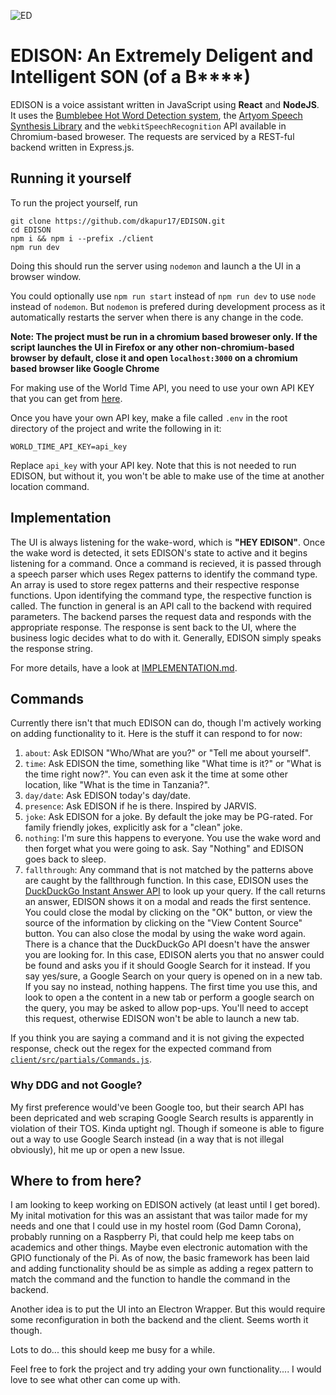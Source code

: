 ![ED](./design_assets/Logo.ico)
# EDISON: An Extremely Deligent and Intelligent SON (of a B****)

EDISON is a voice assistant written in JavaScript using **React** and **NodeJS**. It uses the [Bumblebee Hot Word Detection system](https://github.com/jaxcore/bumblebee-hotword), the [Artyom Speech Synthesis Library](https://sdkcarlos.github.io/sites/artyom.html) and the `webkitSpeechRecognition` API available in Chromium-based broweser. The requests are serviced by a REST-ful backend written in Express.js.

## Running it yourself

To run the project yourself, run
```
git clone https://github.com/dkapur17/EDISON.git
cd EDISON
npm i && npm i --prefix ./client
npm run dev
```

Doing this should run the server using `nodemon` and launch a the UI in a browser window.

You could optionally use `npm run start` instead of `npm run dev` to use `node` instead of `nodemon`. But `nodemon` is prefered during development process as it automatically restarts the server when there is any change in the code.

**Note: The project must be run in a chromium based broweser only. If the script launches the UI in Firefox or any other non-chromium-based browser by default, close it and open `localhost:3000` on a chromium based browser like Google Chrome**

For making use of the World Time API, you need to use your own API KEY that you can get from [here](http://worldtimeapi.org/).

Once you have your own API key, make a file called `.env` in the root directory of the project and write the following in it:
```
WORLD_TIME_API_KEY=api_key
```
Replace `api_key` with your API key. Note that this is not needed to run EDISON, but without it, you won't be able to make use of the time at another location command.

## Implementation

The UI is always listening for the wake-word, which is **"HEY EDISON"**. Once the wake word is detected, it sets EDISON's state to active and it begins listening for a command. Once a command is recieved, it is passed through a speech parser which uses Regex patterns to identify the command type. An array is used to store regex patterns and their respective response functions. Upon identifying the command type, the respective function is called. The function in general is an API call to the backend with required parameters. The backend parses the request data and responds with the appropriate response. The response is sent back to the UI, where the business logic decides what to do with it. Generally, EDISON simply speaks the response string.

For more details, have a look at [IMPLEMENTATION.md](./IMPLEMENTATION.md).

## Commands

Currently there isn't that much EDISON can do, though I'm actively working on adding functionality to it. Here is the stuff it can respond to for now:

1. `about`: Ask EDISON "Who/What are you?" or "Tell me about yourself".
2. `time`: Ask EDISON the time, something like "What time is it?" or "What is the time right now?". You can even ask it the time at some other location, like "What is the time in Tanzania?".
3. `day/date`: Ask EDISON today's day/date.
4. `presence`: Ask EDISON if he is there. Inspired by JARVIS.
5. `joke`: Ask EDISON for a joke. By default the joke may be PG-rated. For family friendly jokes, explicitly ask for a "clean" joke.
6. `nothing`: I'm sure this happens to everyone. You use the wake word and then forget what you were going to ask. Say "Nothing" and EDISON goes back to sleep.
7. `fallthrough`: Any command that is not matched by the patterns above are caught by the fallthrough function. In this case, EDISON uses the [DuckDuckGo Instant Answer API](https://github.com/jawerty/node-ddg) to look up your query. If the call returns an answer, EDISON shows it on a modal and reads the first sentence. You could close the modal by clicking on the "OK" button, or view the source of the information by clicking on the "View Content Source" button. You can also close the modal by using the wake word again. There is a chance that the DuckDuckGo API doesn't have the answer you are looking for. In this case, EDISON alerts you that no answer could be found and asks you if it should Google Search for it instead. If you say yes/sure, a Google Search on your query is opened on in a new tab. If you say no instead, nothing happens. The first time you use this, and look to open a the content in a new tab or perform a google search on the query, you may be asked to allow pop-ups. You'll need to accept this request, otherwise EDISON won't be able to launch a new tab.

If you think you are saying a command and it is not giving the expected response, check out the regex for the expected command from [`client/src/partials/Commands.js`](./client/src/partials/Commands.js).

### Why DDG and not Google?

My first preference would've been Google too, but their search API has been depricated and web scraping Google Search results is apparently in violation of their TOS. Kinda uptight ngl. Though if someone is able to figure out a way to use Google Search instead (in a way that is not illegal obviously), hit me up or open a new Issue.

## Where to from here?

I am looking to keep working on EDISON actively (at least until I get bored). My inital motivation for this was an assistant that was tailor made for my needs and one that I could use in my hostel room (God Damn Corona), probably running on a Raspberry Pi, that could help me keep tabs on academics and other things. Maybe even electronic automation with the GPIO functionaly of the Pi. As of now, the basic framework has been laid and adding functionality should be as simple as adding a regex pattern to match the command and the function to handle the command in the backend. 

Another idea is to put the UI into an Electron Wrapper. But this would require some reconfiguration in both the backend and the client. Seems worth it though.

Lots to do... this should keep me busy for a while.

Feel free to fork the project and try adding your own functionality.... I would love to see what other can come up with.